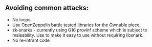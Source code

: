## Avoiding common attacks:

* No loops
* Use OpenZeppelin battle tested libraries for the Ownable piece.
* zk-snarks - currently using G16 provinf scheme which is subject to maleability. Use to make it easy to use without requiring libsnark.
* No re-intrant code
